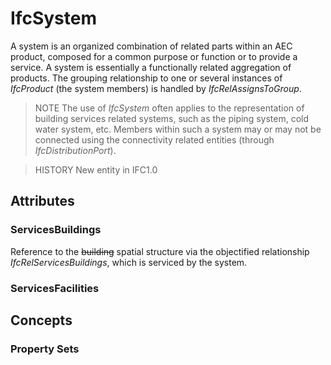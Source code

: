 # IfcSystem

A system is an organized combination of related parts within an AEC product, composed for a common purpose or function or to provide a service. A system is essentially a functionally related aggregation of products. The grouping relationship to one or several instances of _IfcProduct_ (the system members) is handled by _IfcRelAssignsToGroup_.

> NOTE  The use of _IfcSystem_ often applies to the representation of building services related systems, such as the piping system, cold water system, etc. Members within such a system may or may not be connected using the connectivity related entities (through _IfcDistributionPort_).

> HISTORY  New entity in IFC1.0

## Attributes

### ServicesBuildings
Reference to the ~~building~~ spatial structure via the objectified relationship _IfcRelServicesBuildings_, which is serviced by the system.

### ServicesFacilities


## Concepts

### Property Sets


